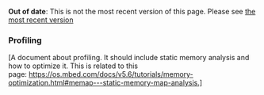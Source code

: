 <span class="warnings">**Out of date**: This is not the most recent version of this page. Please see [the most recent version](y)</span>
### Profiling

[A document about profiling. It should include static memory analysis and how to optimize it. This is related to this page: https://os.mbed.com/docs/v5.6/tutorials/memory-optimization.html#memap---static-memory-map-analysis.]
